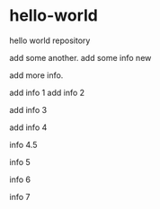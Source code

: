 # hello-world
hello world repository


add some another.
add some info new

add more info.

add info 1
add info 2

add info 3

add info 4

info 4.5

info 5

info 6

info 7
